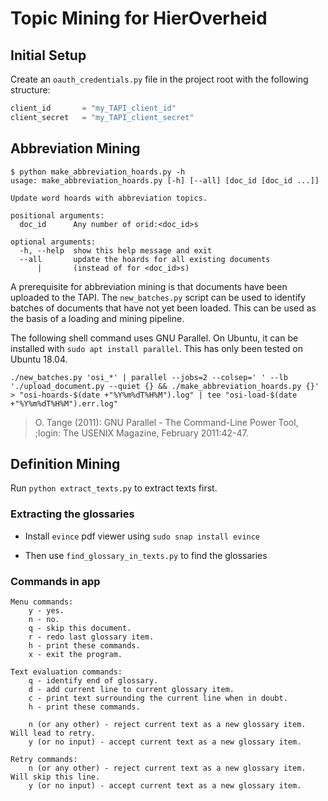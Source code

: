 # Topic Mining for HierOverheid

## Initial Setup
Create an `oauth_credentials.py` file in the project root with the following structure:

```python
client_id       = "my_TAPI_client_id"
client_secret   = "my_TAPI_client_secret"
```

## Abbreviation Mining

```shell script
$ python make_abbreviation_hoards.py -h
usage: make_abbreviation_hoards.py [-h] [--all] [doc_id [doc_id ...]]

Update word hoards with abbreviation topics.

positional arguments:
  doc_id      Any number of orid:<doc_id>s

optional arguments:
  -h, --help  show this help message and exit
  --all       update the hoards for all existing documents 
      |       (instead of for <doc_id>s)
```

A prerequisite for abbreviation mining is that documents have been uploaded to the TAPI.
The `new_batches.py` script can be used to identify batches of documents that have not yet been loaded.
This can be used as the basis of a loading and mining pipeline.

The following shell command uses GNU Parallel. 
On Ubuntu, it can be installed with `sudo apt install parallel`.
This has only been tested on Ubuntu 18.04.

```shell script
./new_batches.py 'osi_*' | parallel --jobs=2 --colsep=' ' --lb './upload_document.py --quiet {} && ./make_abbreviation_hoards.py {}' > "osi-hoards-$(date +"%Y%m%dT%H%M").log" | tee "osi-load-$(date +"%Y%m%dT%H%M").err.log"
```

> O. Tange (2011): GNU Parallel - The Command-Line Power Tool, 
> ;login: The USENIX Magazine, February 2011:42-47.

## Definition Mining

Run `python extract_texts.py` to extract texts first.

### Extracting the glossaries

- Install `evince` pdf viewer using `sudo snap install evince`

- Then use `find_glossary_in_texts.py` to find the glossaries


### Commands in app

```
Menu commands:
    y - yes.
    n - no.
    q - skip this document.
    r - redo last glossary item.
    h - print these commands.
    x - exit the program.

Text evaluation commands:
    q - identify end of glossary.
    d - add current line to current glossary item.
    c - print text surrounding the current line when in doubt.
    h - print these commands.

    n (or any other) - reject current text as a new glossary item. Will lead to retry.
    y (or no input) - accept current text as a new glossary item.

Retry commands:
    n (or any other) - reject current text as a new glossary item. Will skip this line.
    y (or no input) - accept current text as a new glossary item.
```
